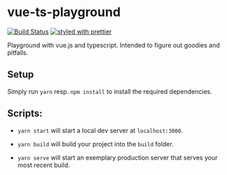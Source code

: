 # vue-ts-playground
[![Build Status](https://travis-ci.org/DorianGrey/vue-ts-playground.svg?branch=master)](https://travis-ci.org/DorianGrey/vue-ts-playground)
[![styled with prettier](https://img.shields.io/badge/styled_with-prettier-ff69b4.svg)](https://github.com/prettier/prettier)

Playground with vue.js and typescript.
Intended to figure out goodies and pitfalls.

## Setup
Simply run `yarn` resp. `npm install` to install the required dependencies.

## Scripts:

- `yarn start` will start a local dev server at `localhost:3000`.

- `yarn build` will build your project into the `build` folder.

- `yarn serve` will start an exemplary production server that serves your most recent build.



